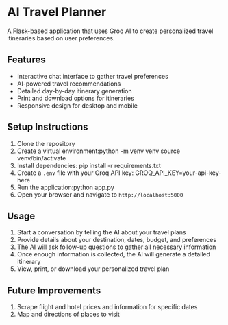 # AI Travel Planner

A Flask-based application that uses Groq AI to create personalized travel itineraries based on user preferences.

## Features

- Interactive chat interface to gather travel preferences
- AI-powered travel recommendations
- Detailed day-by-day itinerary generation
- Print and download options for itineraries
- Responsive design for desktop and mobile

## Setup Instructions

1. Clone the repository
2. Create a virtual environment:python -m venv venv source 
                                venv/bin/activate
3. Install dependencies: pip install -r requirements.txt
4. Create a `.env` file with your Groq API key: GROQ_API_KEY=your-api-key-here
5. Run the application:python app.py
6. Open your browser and navigate to `http://localhost:5000`

## Usage

1. Start a conversation by telling the AI about your travel plans
2. Provide details about your destination, dates, budget, and preferences
3. The AI will ask follow-up questions to gather all necessary information
4. Once enough information is collected, the AI will generate a detailed itinerary
5. View, print, or download your personalized travel plan

## Future Improvements

1. Scrape flight and hotel prices and information for specific dates
2. Map and directions of places to visit
